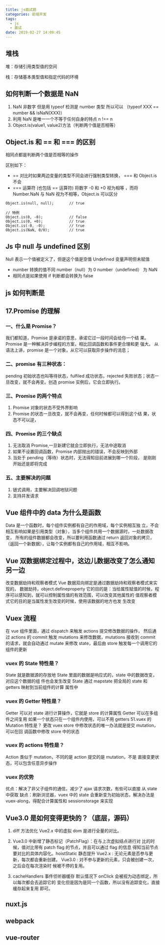 ```yaml
---
title: js面试题
categories: 前端开发
tags:
  - js
  - 面试
date: 2019-02-27 14:09:45
---
```


## 堆栈

堆：存储引用类型值的空间

栈：存储基本类型值和指定代码的环境

## 如何判断一个数据是 NaN

1. NaN 非数字 但是用 typeof 检测是 number 类型 所以可以 （typeof XXX == number && isNaN(XXX)）
2. 利用 NaN 是唯一一个不等于任何自身的特点 n !== n
3. Object.is(value1, value2)方法（判断两个值是否相等）

## Object.is 和 == 和 === 的区别

相同点都是判断两个值是否相等的操作

区别如下：

- == 对比时如果两边变量的类型不同会进行强制类型转换， === 和 Object.is 不会
- === 运算符 (也包括 == 运算符) 将数字 -0 和 +0 视为相等 ，而将 Number.NaN 与 NaN 视为不相等，Object.is 可以区分

```
Object.is(null, null);       // true

// 特例
Object.is(0, -0);            // false
Object.is(0, +0);            // true
Object.is(-0, -0);           // true
Object.is(NaN, 0/0);         // true
```

## Js 中 null 与 undefined 区别

Null 表示一个值被定义了，但是这个值是空值
Undefined 变量声明但未赋值

- number 转换的值不同 number（null）为 0 number（undefined） 为 NaN
- 相同点是如果使用 if 判断都会转换为 false

## js 如何判断是

## 17.Promise 的理解

### 一、什么是 Promise？

我们都知道，Promise 是承诺的意思，承诺它过一段时间会给你一个结 果。Promise 是一种解决异步编程的方案，相比回调函数和事件更合理和更 强大。 从语法上讲，promise 是一个对象，从它可以获取异步操作的消息；

### 二、promise 有三种状态：

pending 初始状态也叫等待状态，fulfiled 成功状态，rejected 失败状态；状态一旦改变，就不会再变。创造 promise 实例后，它会立即执行。

### 三、Promise 的两个特点

1. Promise 对象的状态不受外界影响
2. Promise 的状态一旦改变，就不会再变，任何时候都可以得到这个结 果，状态不可以逆，

### 四、Promise 的三个缺点

1. 无法取消 Promise,一旦新建它就会立即执行，无法中途取消
2. 如果不设置回调函数，Promise 内部抛出的错误，不会反映到外部
3. 当处于 pending（等待）状态时，无法得知目前进展到哪一个阶段， 是刚刚开始还是即将完成

### 五、主要解决的问题

1. 链式调用，主要解决回调地狱问题
2. 支持并发请求

## Vue 组件中的 data 为什么是函数

Data 是一个函数时，每个组件实例都有自己的作用域，每个实例相互独 立，不会相互影响如果是引用类型（对象），当多个组件共用一个数据源时，一处数据改变， 所有的组件数据都会改变，所以要利用函数通过 return 返回对象的拷贝， （返回一个新数据），让每个实例都有自己的作用域，相互不影响。

## Vue 双数据绑定过程中，这边儿数据改变了怎么通知另一边

改变数据劫持和观察者模式 Vue 数据双向绑定是通过数据劫持和观察者模式来实现的， 数据劫持，object.defineproperty 它的目的是：当给属性赋值的时候，程序可以感知到，就可以控制属性值的有效范围，可以改变其他属性的 值观察者模式它的目的是当属性发生改变的时候，使用该数据的地方也发 生改变

## Vuex 流程

在 vue 组件里面，通过 dispatch 来触发 actions 提交修改数据的操作， 然后通过 actions 的 commit 触发 mutations 来修改数据，mutations 接收到 commit 的请求，就会自动通过 mutate 来修改 state，最后由 store 触发每一个调用它的组件的更新

### vuex 的 State 特性是？

State 就是数据源的存放地 State 里面的数据是响应式的，state 中的数据改变，对应这个数据的组 件也会发生改变 State 通过 mapstate 把全局的 state 和 getters 映射到当前组件的计算 属性中

### vuex 的 Getter 特性是？

Getter 可以对 state 进行计算操作，它就是 store 的计算属性 Getter 可以在多组件之间复用 如果一个状态只在一个组件内使用，可以不用 getters 51.vuex 的 Mutation 特性是？ 更改 vuex store 中修改状态的唯一办法就是提交 mutation，可以在回 调函数中修改 store 中的状态

### vuex 的 actions 特性是？

Action 类似于 mutation，不同的是 action 提交的是 mutation，不是 直接变更状态，可以包含任意异步操作

### vuex 的优势

优点：解决了非父子组件的通信，减少了 ajax 请求次数，有些可以直接 从 state 中获取 缺点：刷新浏览器，vuex 中的 state 会重新变为初始状态，解决办法是 vuex-along，得配合计算属性和 sessionstorage 来实现

## Vue3.0 是如何变得更快的？（底层，源码）

1. diff 方法优化 Vue2.x 中的虚拟 dom 是进行全量的对比。

2. Vue3.0 中新增了静态标记（PatchFlag）：在与上次虚拟结点进行对 比的时候，值对比带有 patch flag 的节点，并且可以通过 flag 的信息 得知当前节点要对比的具体内容化。hoistStatic 静态提升 Vue2.x : 无论元素是否参与更新，每次都会重新创建。 Vue3.0 : 对不参与更新的元素，只会被创建一次，之后会在每次渲染时 候被不停的复用。

3. cacheHandlers 事件侦听器缓存 默认情况下 onClick 会被视为动态绑定，所以每次都会去追踪它的 变化但是因为是同一个函数，所以没有追踪变化，直接缓存起来复用 即可。

## nuxt.js

## webpack

## vue-router
